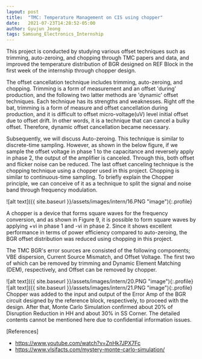 ```yaml
---
layout: post
title:  "TMC: Temperature Management on CIS using chopper"
date:   2021-07-23T14:28:52-05:00
author: Gyujun Jeong
tags: Samsung_Electronics_Internship
---
```


This project is conducted by studying various offset techniques such as trimming, auto-zeroing, and chopping through TMC papers and data, and improved the temperature distribution of BGR designed on REF Block in the first week of the internship through chopper design.<br>

The offset cancellation technique includes trimming, auto-zeroing, and chopping. Trimming is a form of measurement and an offset 'during' production, and the following two latter methods are 'dynamic' offset techniques. Each technique has its strengths and weaknesses. Right off the bat, trimming is a form of measure and offset cancellation during production, and it is difficult to offset micro-voltage(uV) level initial offset due to offset drift. In other words, it is a technique that can cancel a bulky offset. Therefore, dynamic offset cancellation became necessary. <br>

Subsequently, we will discuss Auto-zeroing. This technique is similar to discrete-time sampling. However, as shown in the below figure, if we sample the offset voltage in phase 1 to the capacitance and reversely apply in phase 2, the output of the amplifier is canceled. Through this, both offset and flicker noise can be reduced. The last offset canceling technique is the chopping technique using a chopper used in this project. Chopping is similar to continuous-time sampling. To briefly explain the Chopper principle, we can conceive of it as a technique to split the signal and noise band through frequency modulation.<br>

![alt text]({{ site.baseurl }}/assets/images/intern/16.PNG "image"){:.profile}<br>

A chopper is a device that forms square waves for the frequency conversion, and as shown in Figure 9, it is possible to form square waves by applying +vi in phase 1 and -vi in phase 2. Since it shows excellent performance in terms of power efficiency compared to auto-zeroing, the BGR offset distribution was reduced using chopping in this project.<br>

The TMC BGR's error sources are consisted of the following components; VBE dispersion, Current Source Mismatch, and Offset Voltage. The first two of which can be removed by trimming and Dynamic Element Matching (DEM), respectively, and Offset can be removed by chopper.<br>

![alt text]({{ site.baseurl }}/assets/images/intern/20.PNG "image"){:.profile}<br>
![alt text]({{ site.baseurl }}/assets/images/intern/21.PNG "image"){:.profile}<br>
Chopper was added to the input and output of the Error Amp of the BGR circuit designed by the reference block, respectively, to proceed with the design. After that, Monte Carlo Simulation confirmed about 20% of Disruption Reduction in HH and about 30% in SS Corner. The detailed contents cannot be mentioned here due to confidential information issues.

[References]
- https://www.youtube.com/watch?v=ZnHk7JPX7Fc
- https://www.vlsifacts.com/mystery-monte-carlo-simulation/


